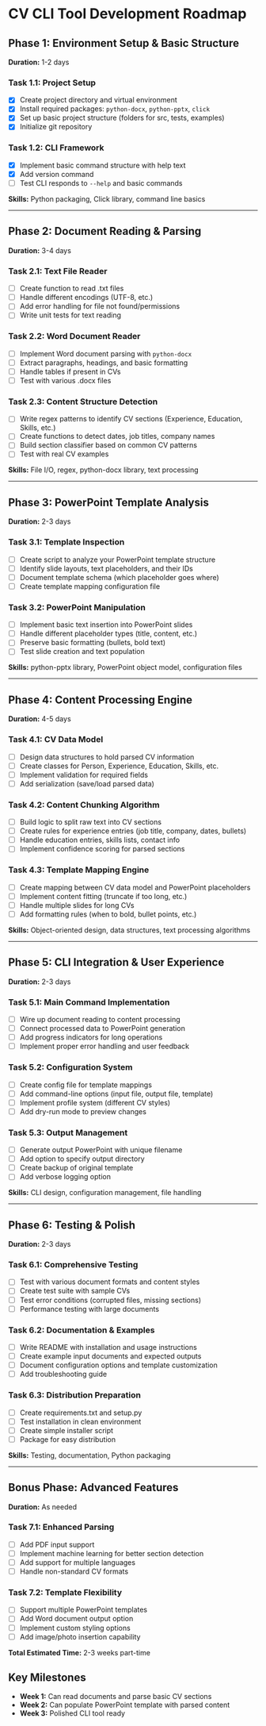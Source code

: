 # CV CLI Tool Development Roadmap

## Phase 1: Environment Setup & Basic Structure
**Duration:** 1-2 days

### Task 1.1: Project Setup
- [x] Create project directory and virtual environment
- [x] Install required packages: `python-docx`, `python-pptx`, `click`
- [x] Set up basic project structure (folders for src, tests, examples)
- [x] Initialize git repository

### Task 1.2: CLI Framework
- [x] Implement basic command structure with help text
- [x] Add version command
- [ ] Test CLI responds to `--help` and basic commands

**Skills:** Python packaging, Click library, command line basics

---

## Phase 2: Document Reading & Parsing
**Duration:** 3-4 days

### Task 2.1: Text File Reader
- [ ] Create function to read .txt files
- [ ] Handle different encodings (UTF-8, etc.)
- [ ] Add error handling for file not found/permissions
- [ ] Write unit tests for text reading

### Task 2.2: Word Document Reader  
- [ ] Implement Word document parsing with `python-docx`
- [ ] Extract paragraphs, headings, and basic formatting
- [ ] Handle tables if present in CVs
- [ ] Test with various .docx files

### Task 2.3: Content Structure Detection
- [ ] Write regex patterns to identify CV sections (Experience, Education, Skills, etc.)
- [ ] Create functions to detect dates, job titles, company names
- [ ] Build section classifier based on common CV patterns
- [ ] Test with real CV examples

**Skills:** File I/O, regex, python-docx library, text processing

---

## Phase 3: PowerPoint Template Analysis
**Duration:** 2-3 days

### Task 3.1: Template Inspection
- [ ] Create script to analyze your PowerPoint template structure
- [ ] Identify slide layouts, text placeholders, and their IDs
- [ ] Document template schema (which placeholder goes where)
- [ ] Create template mapping configuration file

### Task 3.2: PowerPoint Manipulation
- [ ] Implement basic text insertion into PowerPoint slides
- [ ] Handle different placeholder types (title, content, etc.)
- [ ] Preserve basic formatting (bullets, bold text)
- [ ] Test slide creation and text population

**Skills:** python-pptx library, PowerPoint object model, configuration files

---

## Phase 4: Content Processing Engine
**Duration:** 4-5 days

### Task 4.1: CV Data Model
- [ ] Design data structures to hold parsed CV information
- [ ] Create classes for Person, Experience, Education, Skills, etc.
- [ ] Implement validation for required fields
- [ ] Add serialization (save/load parsed data)

### Task 4.2: Content Chunking Algorithm
- [ ] Build logic to split raw text into CV sections
- [ ] Create rules for experience entries (job title, company, dates, bullets)
- [ ] Handle education entries, skills lists, contact info
- [ ] Implement confidence scoring for parsed sections

### Task 4.3: Template Mapping Engine
- [ ] Create mapping between CV data model and PowerPoint placeholders
- [ ] Implement content fitting (truncate if too long, etc.)
- [ ] Handle multiple slides for long CVs
- [ ] Add formatting rules (when to bold, bullet points, etc.)

**Skills:** Object-oriented design, data structures, text processing algorithms

---

## Phase 5: CLI Integration & User Experience
**Duration:** 2-3 days

### Task 5.1: Main Command Implementation
- [ ] Wire up document reading to content processing
- [ ] Connect processed data to PowerPoint generation
- [ ] Add progress indicators for long operations
- [ ] Implement proper error handling and user feedback

### Task 5.2: Configuration System
- [ ] Create config file for template mappings
- [ ] Add command-line options (input file, output file, template)
- [ ] Implement profile system (different CV styles)
- [ ] Add dry-run mode to preview changes

### Task 5.3: Output Management
- [ ] Generate output PowerPoint with unique filename
- [ ] Add option to specify output directory
- [ ] Create backup of original template
- [ ] Add verbose logging option

**Skills:** CLI design, configuration management, file handling

---

## Phase 6: Testing & Polish
**Duration:** 2-3 days

### Task 6.1: Comprehensive Testing
- [ ] Test with various document formats and content styles
- [ ] Create test suite with sample CVs
- [ ] Test error conditions (corrupted files, missing sections)
- [ ] Performance testing with large documents

### Task 6.2: Documentation & Examples
- [ ] Write README with installation and usage instructions
- [ ] Create example input documents and expected outputs
- [ ] Document configuration options and template customization
- [ ] Add troubleshooting guide

### Task 6.3: Distribution Preparation
- [ ] Create requirements.txt and setup.py
- [ ] Test installation in clean environment
- [ ] Create simple installer script
- [ ] Package for easy distribution

**Skills:** Testing, documentation, Python packaging

---

## Bonus Phase: Advanced Features
**Duration:** As needed

### Task 7.1: Enhanced Parsing
- [ ] Add PDF input support
- [ ] Implement machine learning for better section detection
- [ ] Add support for multiple languages
- [ ] Handle non-standard CV formats

### Task 7.2: Template Flexibility
- [ ] Support multiple PowerPoint templates
- [ ] Add Word document output option
- [ ] Implement custom styling options
- [ ] Add image/photo insertion capability

**Total Estimated Time:** 2-3 weeks part-time

## Key Milestones
- **Week 1:** Can read documents and parse basic CV sections
- **Week 2:** Can populate PowerPoint template with parsed content  
- **Week 3:** Polished CLI tool ready 